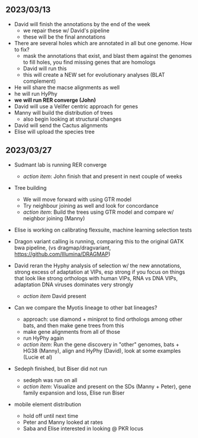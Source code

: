 


## 2023/03/13

- David will finish the annotations by the end of the week
    - we repair these w/ David's pipeline
    - these will be the final annotations
- There are several holes which are annotated in all but one genome. How to fix?
    - mask the annotations that exist, and blast them against the genomes to fill holes, you find missing genes that are homologs
    - David will run this
    - this will create a NEW set for evolutionary analyses (BLAT complement)
- He will share the macse alignments as well
- he will run HyPhy
- **we will run RER converge (John)**
- David will use a Velifer centric approach for genes
- Manny will build the distribution of trees
    - also begin looking at structural changes
- David will send the Cactus alignments
- Elise will upload the species tree


## 2023/03/27

- Sudmant lab is running RER converge
    - *action item*: John finish that and present in next couple of weeks
- Tree building
    - We will move forward with using GTR model
    - Try neighbour joining as well and look for concordance
    - *action item*: Build the trees using GTR model and compare w/ neighbor joining (Manny)
- Elise is working on calibrating flexsuite, machine learning selection tests
- Dragon variant calling is running, comparing this to the original GATK bwa pipeline, (vs dragmap/dragvariant, https://github.com/Illumina/DRAGMAP)
- David reran the Hyphy analysis of selection w/ the new annotations, strong excess of adaptation at VIPs, esp strong if you focus on things that look like strong orthologs with human VIPs, RNA vs DNA VIPs, adaptation DNA viruses dominates very strongly
    - *action item* David present 
- Can we compare the Myotis lineage to other bat lineages?
    - approach: use diamond + miniprot to find orthologs among other bats, and then make gene trees from this
    - make gene alignments from all of those
    - run HyPhy again
    - *action item*: Run the gene discovery in "other" genomes, bats + HG38 (Manny), align and HyPhy (David), look at some examples (Lucie et al)
- Sedeph finished, but Biser did not run
    - sedeph was run on all
    - *action item*: Visualize and present on the SDs (Manny + Peter), gene family expansion and loss, Elise run Biser
    
- mobile element distribution 
    - hold off until next time
    - Peter and Manny looked at rates
    - Saba and Elise interested in looking @ PKR locus


